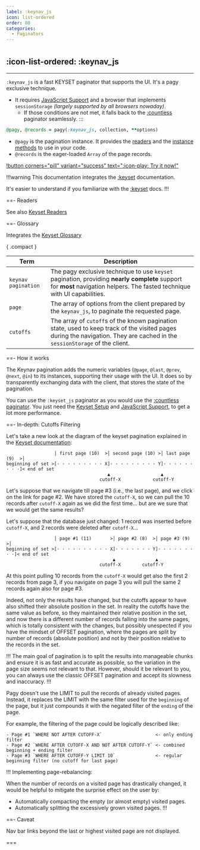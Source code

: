 ```yaml
---
label: :keynav_js
icon: list-ordered
order: 80
categories:
  - Paginators
---
```


#

## :icon-list-ordered: :keynav_js

---

`:keynav_js` is a fast KEYSET paginator that supports the UI. It's a pagy exclusive technique.

- It requires [JavaScript Support](../../resources/javascript.md) and a browser that implements `sessionStorage` _(largely supported by all browsers nowaday)_.
  - If those conditions are not met, it falls back to the [:countless](countless.md) paginator seamlessly.
    :::

```ruby Controller 
@pagy, @records = pagy(:keynav_js, collection, **options)
```

- `@pagy` is the pagination instance. It provides the [readers](#readers) and the [instance methods](../methods#methods) to use in your code.
- `@records` is the eager-loaded `Array` of the page records.

[!button corners="pill" variant="success" text=":icon-play: Try it now!"](../../sandbox/playground#5-keyset-apps)

!!!warning This documentation integrates the [:keyset](keyset.md) documentation.

It's easier to understand if you familiarize with the [:keyset](keyset.md) docs.
!!!

==- Readers

See also [Keyset Readers](keyset#readers)


==- Glossary

Integrates the [Keyset Glossary](keyset#glossary)

{ .compact }

| Term                | Description                                                                                                                                                                 |
|---------------------|-----------------------------------------------------------------------------------------------------------------------------------------------------------------------------|
| `keynav pagination` | The pagy exclusive technique to use `keyset` pagination, providing **nearly complete** support for **most** navigation helpers. The fasted technique with UI capabilities.  |
| `page`              | The array of options from the client prepared by the `keynav_js`, to paginate the requested page.                                                                           |
| `cutoffs`           | The array of `cutoff`s of the known pagination state, used to keep track of the visited pages during the navigation. They are cached in the `sessionStorage` of the client. |

==- How it works

The Keynav pagination adds the numeric variables (`@page`, `@last`, `@prev`, `@next`, `@in`) to its instances, supporting their usage
with the UI. It does so by transparently exchanging data with the client, that stores the state of the pagination.

You can use the `:keyset_js` paginator as you would use the [:countless paginator](countless.md). You just need
the [Keyset Setup](keyset#setup) and [JavaScript Support](../../resources/javascript.md), to get a lot more performance.

==- In-depth: Cutoffs Filtering

Let's take a new look at the diagram of the keyset pagination explained in the [Keyset documentation](keyset#in-depth-cutoffs):

```
                  │ first page (10)  >│ second page (10) >│ last page (9)  >│
beginning of set >[· · · · · · · · · X]· · · · · · · · · Y]· · · · · · · · ·]< end of set
                                      ▲                   ▲
                                   cutoff-X            cutoff-Y
```

Let's suppose that we navigate till page #3 (i.e., the last page), and we click on the link for page #2. We have stored the
`cutoff-X`, so we can pull the 10 records after `cutoff-X` again as we did the first time... but are we sure that we would get the
same results?

Let's suppose that the database just changed: 1 record was inserted before `cutoff-X`, and 2 records were deleted after
`cutoff-X`...

```
                  │ page #1 (11)       >│ page #2 (8)  >│ page #3 (9)    >│
beginning of set >[· · · · · · · · · · X]· · · · · · · Y]· · · · · · · · ·]< end of set
                                        ▲               ▲
                                   cutoff-X        cutoff-Y
```

At this point pulling 10 records from the `cutoff-X` would get also the first 2 records from page 3, if you navigate on page 3 you
will pull the same 2 records again also for page #3.

Indeed, not only the results have changed, but the cutoffs appear to have also shifted their absolute position in the set. In
reality the cutoffs have the same value as before, so they maintained their relative position in the set, and now there is a
different number of records falling into the same pages, which is totally consistent with the changes, but possibly unespected if
you have the mindset of OFFSET pagination, where the pages are split by number of records (absolute position) and not by their
position relative to the records in the set.

!!!
The main goal of pagination is to split the results into manageable chunks and ensure it is as fast and accurate as possible, so
the variation in the page size seems not relevant to that. However, should it be relevant to you, you can always use the classic
OFFSET pagination and accept its slowness and inaccuracy.
!!!

Pagy doesn't use the LIMIT to pull the records of already visited pages. Instead, it replaces the LIMIT with the same filter used
for the
`beginning` of the page, but it just compounds it with the negated filter of the `ending` of the page.

For example, the filtering of the page could be logically described like:

```
- Page #1 `WHERE NOT AFTER CUTOFF-X`                    <- only ending filter
- Page #2 `WHERE AFTER CUTOFF-X AND NOT AFTER CUTOFF-Y` <- combined beginning + ending filter
- Page #3 `WHERE AFTER CUTOFF-Y LIMIT 10`               <- regular beginning filter (no cutoff for last page)
```

!!! Implementing page-rebalancing:

When the number of records on a visited page has drastically changed, it would be helpful to mitigate the surprise effect on the
user by:

- Automatically compacting the empty (or almost empty) visited pages.
- Automatically splitting the excessively grown visited pages.
  !!!

==- Caveat

Nav bar links beyond the last or highest visited page are not displayed.

===
